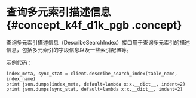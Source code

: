 # 查询多元索引描述信息 {#concept_k4f_d1k_pgb .concept}

查询多元索引描述信息（DescribeSearchIndex）接口用于查询多元索引的描述信息，包括多元索引的字段信息以及一些索引配置等。

示例代码：

```
index_meta, sync_stat = client.describe_search_index(table_name, index_name)
print json.dumps(index_meta, default=lambda x:x.__dict__, indent=2)
print json.dumps(sync_stat, default=lambda x:x.__dict__, indent=2)
```

